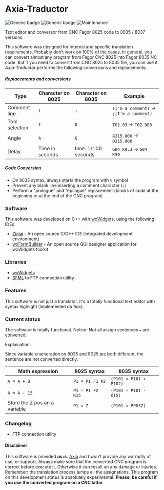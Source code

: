 # Axia-Traductor

![Generic badge](https://img.shields.io/badge/made%20with-C++-blue.svg) ![Generic badge](https://img.shields.io/badge/status-FUNCTIONAL-yellow.svg) ![Maintenance](https://img.shields.io/badge/Maintained%3F-yes-green.svg)

Text editor and conversor from CNC Fagor 8025 code to 8035 / 8037 versions.

This software was designed for internal and specific translation requirements. Probably don't work on 100% of the cases. In general, you can convert almost any program from Fagor CNC 8025  into Fagor 8035 NC code. But if you need to convert from CNC 8025 to 8035 file, you can use it.
_Axia-Traductor_ performs the following conversions and replacements:

##### Replacements and conversions
| Type | Character on 8025 | Character on 8035 | Example |
| ------ | ------ | ------ | ------ |
| Comment line | `(`| `;` | `(I'm a comment)` -> `;(I'm a comment)` |
| Tool selection | `T`| `D` | `T02.03` -> `T02 D03` |
| Angle | `A`| `Q` | `A315.000` -> `Q315.000` |
| Delay | Time in seconds | time: 1/100 seconds | `G04 K0.3` -> `G04 K30` |

##### Code Conversion
 - On 8035 syntax, always starts the program with `%` symbol
 - Prevent any blank line inserting a comment character (`;`)
 - Perform a "prologue" and "epilogue" replacement (blocks of code at the beginning or at the end of the CNC program)

### Software
This software was developed on C++ with [wxWidgets], using the following IDEs
 - [Zinjai] - An open source C/C++ IDE (integrated development environment)
 - [wxFormBuilder] -  An open source GUI designer application for wxWidgets toolkit

### Libraries
 - [wxWidgets]
 - [SFML] to FTP connection utility
 
### Features
This software is not just a translator. It's a totally functional text editor with syntax highlight (implemented _ad hoc_).

### Current status
The software is totally functional.
Notice: Not all assign sentences `=` are converted.

Explaination:

Since variable enumeration on 8035 and 8025 are both different, the sentence are not converted directly.

| Math expression | 8025 syntax | 8035 syntax |
| ------ | ------ | ------ |
| `A = A + B` | `P1 = P1 F1 P2`| `(P101 = P101 + P102)` |
| `A = A - 15` | `P1 = P1 F2 K15`| `(P101 = P101 - K15)` |
| Store the Z pos on a variable | `P1 = Z`| `(P101 = PPOSZ)` |

### Changelog
 - FTP connection utility


#### Disclaimer
This software is provided **_as is_**. [Axia] and I won't provide any warranty of use, or support.
Always make sure that the converted CNC program is correct before execute it. Otherwise it can result on any damage or injuries. Remember: the translation process jumps all the assignations.
This program on this development status is absolutely experimental. **Please, be careful if you use the converted program on a CNC lathe.**

[Zinjai]: <http://zinjai.sourceforge.net/>
[wxFormBuilder]: <https://github.com/wxFormBuilder/wxFormBuilder>
[Axia]: <https://axia.com.ar/>
[SFML]: <https://www.sfml-dev.org/index.php>
[wxWidgets]: <https://www.wxwidgets.org/>